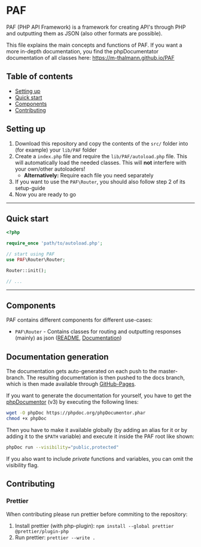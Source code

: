 # PAF

PAF (PHP API Framework) is a framework for creating API's through PHP and outputting them as JSON (also other formats are possible).

This file explains the main concepts and functions of PAF. If you want a more in-depth documentation, you find the phpDocumentator documentation of all classes here: https://m-thalmann.github.io/PAF

## Table of contents

-   [Setting up](#setting-up)
-   [Quick start](#quick-start)
-   [Components](#components)
-   [Contributing](#contributing)

## Setting up

1. Download this repository and copy the contents of the `src/` folder into (for example) your `lib/PAF` folder
2. Create a `index.php` file and require the `lib/PAF/autoload.php` file. This will automatically load the needed classes. This will **not** interfere with your own/other autoloaders!
    - **Alternatively:** Require each file you need separately
3. If you want to use the `PAF\Router`, you should also follow step 2 of its setup-guide
4. Now you are ready to go

<hr>

## Quick start

```php
<?php

require_once 'path/to/autoload.php';

// start using PAF
use PAF\Router\Router;

Router::init();

// ...
```

<hr>

## Components

PAF contains different components for different use-cases:

-   `PAF\Router` - Contains classes for routing and outputting responses (mainly) as json ([README](src/Router), [Documentation](https://m-thalmann.github.io/PAF/namespaces/paf-router.html))

## Documentation generation
The documentation gets auto-generated on each push to the master-branch. The resulting documentation is then pushed to the docs branch,
which is then made available through [GitHub-Pages](https://m-thalmann.github.io/PAF).

If you want to generate the documentation for yourself, you have to get the [phpDocumentor](https://www.phpdoc.org/) (v3) by executing the following lines:
```bash
wget -O phpDoc https://phpdoc.org/phpDocumentor.phar
chmod +x phpDoc
```
Then you have to make it available globally (by adding an alias for it or by adding it to the `$PATH` variable) and execute it inside the PAF root like shown:
```bash
phpDoc run --visibility="public,protected"
```

If you also want to include *private* functions and variables, you can omit the visibility flag.

## Contributing

### Prettier

When contributing please run prettier before commiting to the repository:

1.  Install prettier (with php-plugin): `npm install --global prettier @prettier/plugin-php`
2.  Run prettier: `prettier --write .`

